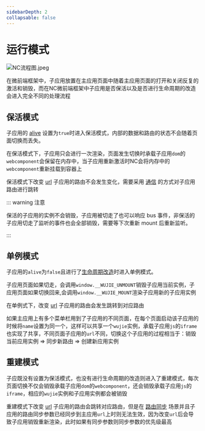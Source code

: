 ```yaml
---
sidebarDepth: 2
collapsable: false
---
```


# 运行模式

![NC流程图.jpeg](https://vfiles.gtimg.cn/wuji_dashboard/xy/test_wuji_damy/F0NYfpHl.jpeg)

在微前端框架中，子应用放置在主应用页面中随着主应用页面的打开和关闭反复的激活和销毁，而在NC微前端框架中子应用是否保活以及是否进行生命周期的改造会进入完全不同的处理流程

## 保活模式

子应用的 [alive](/api/startApp.html#alive) 设置为`true`时进入保活模式，内部的数据和路由的状态不会随着页面切换而丢失。

在保活模式下，子应用只会进行一次渲染，页面发生切换时承载子应用`dom`的`webcomponent`会保留在内存中，当子应用重新激活时NC会将内存中的`webcomponent`重新挂载到容器上

保活模式下改变 [url](/api/startApp.html#url) 子应用的路由不会发生变化，需要采用 [通信](/guide/communication.html) 的方式对子应用路由进行跳转

::: warning 注意

保活的子应用的实例不会销毁，子应用被切走了也可以响应 bus 事件，非保活的子应用切走了监听的事件也会全部销毁，需要等下次重新 mount 后重新监听。

:::

## 单例模式

子应用的`alive`为`false`且进行了[生命周期改造](/guide/start.html#生命周期改造)时进入单例模式。

子应用页面如果切走，会调用`window.__WUJIE_UNMOUNT`销毁子应用当前实例，子应用页面如果切换回来,会调用`window.__WUJIE_MOUNT`渲染子应用新的子应用实例

在单例式下，改变 [url](/api/startApp.html#url) 子应用的路由会发生跳转到对应路由

如果主应用上有多个菜单栏用到了子应用的不同页面，在每个页面启动该子应用的时候将`name`设置为同一个，这样可以共享一个`wujie`实例，承载子应用`js`的`iframe`也实现了共享，不同页面子应用的`url`不同，切换这个子应用的过程相当于：销毁当前应用实例 => 同步新路由 => 创建新应用实例

## 重建模式

子应既没有设置为保活模式，也没有进行生命周期的改造则进入了重建模式，每次页面切换不仅会销毁承载子应用`dom`的`webcomponent`，还会销毁承载子应用`js`的`iframe`，相应的`wujie`实例和子应用实例都会被销毁

重建模式下改变 [url](/api/startApp.html#url) 子应用的路由会跳转对应路由，但是在 [路由同步](/guide/sync.html) 场景并且子应用的路由同步参数已经同步到主应用`url`上时则无法生效，因为改变`url`后会导致子应用销毁重新渲染，此时如果有同步参数则同步参数的优先级最高